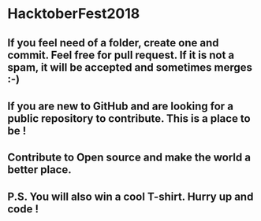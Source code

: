 
# HacktoberFest2018
## If you feel need of a folder, create one and commit. Feel free for pull request. If it is not a spam, it will be accepted and sometimes merges :-)
## If you are new to GitHub and are looking for a public repository to contribute. This is a place to be !
## Contribute to Open source and make the world a better place.
## P.S. You will also win a cool T-shirt. Hurry up and code !
